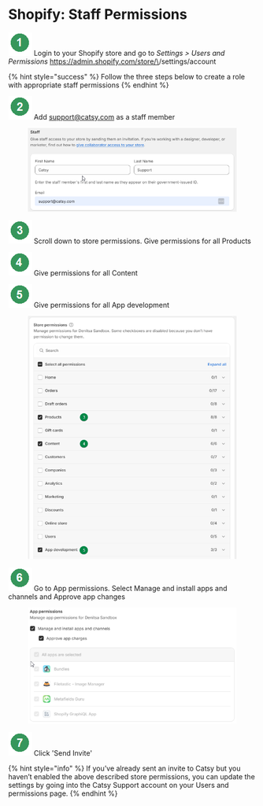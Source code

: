 # Shopify: Staff Permissions

<img src="../../.gitbook/assets/1-g (2).png" alt="" data-size="line"> Login to your Shopify store and go to _Settings > Users and Permissions_ https://admin.shopify.com/store/\<store-name>/settings/account

{% hint style="success" %}
Follow the three steps below to create a role with appropriate staff permissions
{% endhint %}

<img src="../../.gitbook/assets/2-g (1).png" alt="" data-size="line"> Add [support@catsy.com](mailto:support@catsy.com) as a staff member

<figure><img src="../../.gitbook/assets/image (445).png" alt=""><figcaption></figcaption></figure>

<img src="../../.gitbook/assets/3-g (1).png" alt="" data-size="line"> Scroll down to store permissions. Give permissions for all Products&#x20;

<img src="../../.gitbook/assets/4-g (2).png" alt="" data-size="line"> Give permissions for all Content&#x20;

<img src="../../.gitbook/assets/5-g (2).png" alt="" data-size="line"> Give permissions for all App development

<figure><img src="../../.gitbook/assets/image (432).png" alt=""><figcaption></figcaption></figure>

<img src="../../.gitbook/assets/6-g (2).png" alt="" data-size="line"> Go to App permissions. Select Manage and install apps and channels and Approve app changes&#x20;

<figure><img src="../../.gitbook/assets/image (447).png" alt=""><figcaption></figcaption></figure>

<img src="../../.gitbook/assets/7-g (2).png" alt="" data-size="line"> Click 'Send Invite'

{% hint style="info" %}
If you’ve already sent an invite to Catsy but you haven’t enabled the above described store permissions, you can update the settings by going into the Catsy Support account on your Users and permissions pagе.
{% endhint %}
